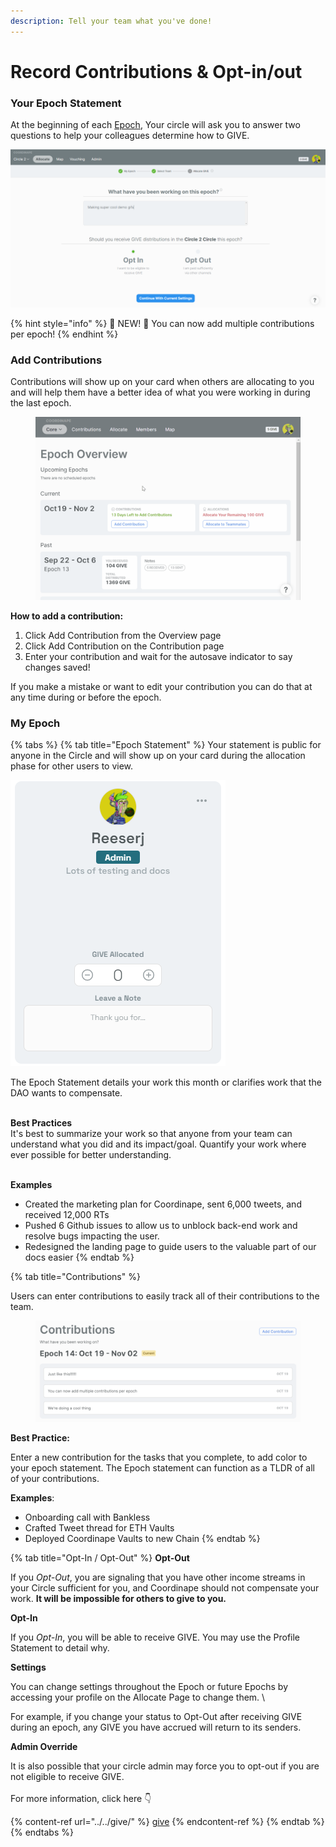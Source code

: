 ```yaml
---
description: Tell your team what you've done!
---
```


# Record Contributions & Opt-in/out

### Your Epoch Statement

At the beginning of each [Epoch](../../epochs/), Your circle will ask you to answer two questions to help your colleagues determine how to GIVE.

![](<../../../.gitbook/assets/image (7) (4).png>)

{% hint style="info" %}
🚨 NEW! 🚨   You can now add multiple contributions per epoch!
{% endhint %}

### Add Contributions

Contributions will show up on your card when others are allocating to you and will help them have a better idea of what you were working in during the last epoch.

<figure><img src="../../../.gitbook/assets/Contributions.gif" alt=""><figcaption></figcaption></figure>

**How to add a contribution:**

1. Click Add Contribution from the Overview page
2. Click Add Contribution on the Contribution page
3. Enter your contribution and wait for the autosave indicator to say changes saved!

If you make a mistake or want to edit your contribution you can do that at any time during or before the epoch.&#x20;

### My Epoch

{% tabs %}
{% tab title="Epoch Statement" %}
Your statement is public for anyone in the Circle and will show up on your card during the allocation phase for other users to view.

![](<../../../.gitbook/assets/image (22).png>)

The Epoch Statement details your work this month or clarifies work that the DAO wants to compensate.

\
**Best Practices**\
It's best to summarize your work so that anyone from your team can understand what you did and its impact/goal. Quantify your work where ever possible for better understanding.

\
**Examples**

* Created the marketing plan for Coordinape, sent 6,000 tweets, and received 12,000 RTs
* Pushed 6 Github issues to allow us to unblock back-end work and resolve bugs impacting the user.
* Redesigned the landing page to guide users to the valuable part of our docs easier
{% endtab %}

{% tab title="Contributions" %}


Users can enter contributions to easily track all of their contributions to the team.

<figure><img src="../../../.gitbook/assets/image (1) (6).png" alt=""><figcaption></figcaption></figure>

**Best Practice:**&#x20;

Enter a new contribution for the tasks that you complete, to add color to your epoch statement. The Epoch statement can function as a TLDR of all of your contributions.

**Examples**:

* Onboarding call with Bankless&#x20;
* Crafted Tweet thread for ETH Vaults
* Deployed Coordinape Vaults to new Chain
{% endtab %}

{% tab title="Opt-In / Opt-Out" %}
**Opt-Out**

If you _Opt-Out_, you are signaling that you have other income streams in your Circle sufficient for you, and Coordinape should not compensate your work. **It will be impossible for others to give to you.**

**Opt-In**

If you _Opt-In_, you will be able to receive GIVE. You may use the Profile Statement to detail why.

**Settings**

You can change settings throughout the Epoch or future Epochs by accessing your profile on the Allocate Page to change them. \\

For example, if you change your status to Opt-Out after receiving GIVE during an epoch, any GIVE you have accrued will return to its senders.

**Admin Override**

It is also possible that your circle admin may force you to opt-out if you are not eligible to receive GIVE.\
\
For more information, click here 👇

{% content-ref url="../../give/" %}
[give](../../give/)
{% endcontent-ref %}
{% endtab %}
{% endtabs %}
